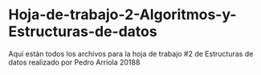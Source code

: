 # Hoja-de-trabajo-2-Algoritmos-y-Estructuras-de-datos
Aquí están todos los archivos para la hoja de trabajo #2 de Estructuras de datos realizado por Pedro Arriola 20188
